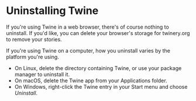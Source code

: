 # Uninstalling Twine

If you're using Twine in a web browser, there's of course nothing to uninstall.
If you'd like, you can delete your browser's storage for twinery.org to remove
your stories.

If you're using Twine on a computer, how you uninstall varies by the platform
you're using.

- On Linux, delete the directory containing Twine, or use your package manager
  to uninstall it.
- On macOS, delete the Twine app from your Applications folder.
- On Windows, right-click the Twine entry in your Start menu and choose
  _Uninstall_.